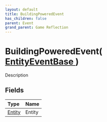 ```yaml
---
layout: default
title: BuildingPoweredEvent
has_children: false
parent: Event
grand_parent: Game Reflection
---
```

# BuildingPoweredEvent( [ EntityEventBase ](/docs/game-reflection/events/entity_event_base) )
Description 

## Fields

| Type | Name |
|:-------------|:--------------|
| [Entity](/docs/game-reflection/classes/entity) | Entity |

